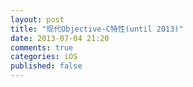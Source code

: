 ```yaml
---
layout: post
title: "现代Objective-C特性(until 2013)"
date: 2013-07-04 21:20
comments: true
categories: iOS
published: false
---
```







